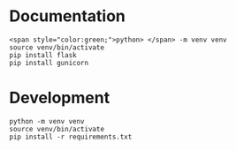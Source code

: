# Documentation
```
<span style="color:green;">python> </span> -m venv venv
source venv/bin/activate
pip install flask
pip install gunicorn
```
# Development
```
python -m venv venv
source venv/bin/activate
pip install -r requirements.txt
```
